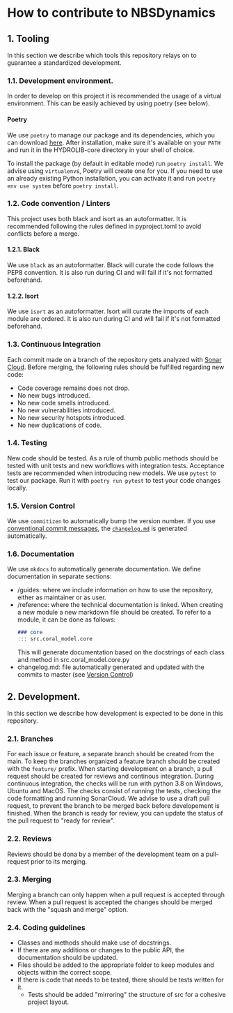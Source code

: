 # How to contribute to NBSDynamics
<!-- #### Table of Contents:
1. [Tooling](#tooling)
    1. [Development environment](#dev_env)
    2. [Code convention / Linters](#code_convention)
    3. [Continuous Integration](#continuous_integration)
    4. [Testing](#testing)
    5. [Version control](#version_control)
    6. [Documentation](#documentation)
2. [Development](#development)
    1. [Branches](#branches)
    2. [Reviews](#reviews)
    3. [Merging](#merging)
    4. [Coding guidelines](#coding_guidelines) -->

## 1. Tooling
In this section we describe which tools this repository relays on to guarantee a standardized development.

### 1.1. Development environment.
In order to develop on this project it is recommended the usage of a virtual environment. This can be easily achieved by using poetry (see below).

#### Poetry
We use `poetry` to manage our package and its dependencies, which you can download [here](https://python-poetry.org/).
After installation, make sure it's available on your `PATH` and run it in the HYDROLIB-core directory in your shell of choice.

To install the package (by default in editable mode) run `poetry install`. We advise using `virtualenv`s, Poetry will create one for you.
If you need to use an already existing Python installation, you can activate it and run `poetry env use system` before `poetry install`.

### 1.2. Code convention / Linters
This project uses both black and isort as an autoformatter. It is recommended following the rules defined in pyproject.toml to avoid conflicts before a merge.

#### 1.2.1. Black
We use `black` as an autoformatter. Black will curate the code follows the PEP8 convention. It is also run during CI and will fail if it's not formatted beforehand.

#### 1.2.2. Isort
We use `isort` as an autoformatter. Isort will curate the imports of each module are ordered. It is also run during CI and will fail if it's not formatted beforehand.

### 1.3. Continuous Integration
Each commit made on a branch of the repository gets analyzed with <a href="https://sonarcloud.io/summary/new_code?id=Deltares_NBSDynamics">Sonar Cloud</a>. Before merging, the following rules should be fulfilled regarding new code:
- Code coverage remains does not drop.
- No new bugs introduced.
- No new code smells introduced.
- No new vulnerabilities introduced.
- No new security hotspots introduced.
- No new duplications of code.

### 1.4. Testing
New code should be tested. As a rule of thumb public methods should be tested with unit tests and new workflows with integration tests. Acceptance tests are recommended when introducing new models.
We use `pytest` to test our package. Run it with `poetry run pytest` to test your code changes locally.

### 1.5. Version Control
We use `commitizen` to automatically bump the version number.
If you use [conventional commit messages](https://www.conventionalcommits.org/en/v1.0.0/#summary), the [`changelog.md`](../changelog.md) is generated automatically.

### 1.6. Documentation
We use `mkdocs` to automatically generate documentation. We define documentation in separate sections:

* /guides: where we include information on how to use the repository, either as maintainer or as user.
* /reference: where the technical documentation is linked. When creating a new module a new markdown file should be created. To refer to a module, it can be done as follows:
    ```markdown
    ### core
    ::: src.coral_model.core
    ```
    This will generate documentation based on the docstrings of each class and method in src.coral_model.core.py
* changelog.md: file automatically generated and updated with the commits to master (see [Version Control](#version_control))

## 2. Development.
In this section we describe how development is expected to be done in this repository.

### 2.1. Branches
For each issue or feature, a separate branch should be created from the main. To keep the branches organized a feature branch should be created with the `feature/` prefix.
When starting development on a branch, a pull request should be created for reviews and continous integration. During continuous integration, the checks will be run with python 3.8 on Windows, Ubuntu and MacOS. The checks consist of running the tests, checking the code formatting and running SonarCloud. 
We advise to use a draft pull request, to prevent the branch to be merged back before developement is finished. When the branch is ready for review, you can update the status of the pull request to "ready for review".

### 2.2. Reviews
Reviews should be dona by a member of the development team on a pull-request prior to its merging.

### 2.3. Merging
Merging a branch can only happen when a pull request is accepted through review. When a pull request is accepted the changes should be merged back with the "squash and merge" option.

### 2.4. Coding guidelines
* Classes and methods should make use of docstrings.
* If there are any additions or changes to the public API, the documentation should be updated. 
* Files should be added to the appropriate folder to keep modules and objects within the correct scope. 
* If there is code that needs to be tested, there should be tests written for it.
    * Tests should be added "mirroring" the structure of src for a cohesive project layout.